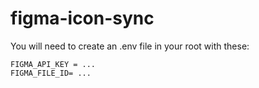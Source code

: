 # figma-icon-sync

You will need to create an .env file in your root with these:
  
    FIGMA_API_KEY = ...
    FIGMA_FILE_ID= ...
